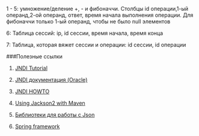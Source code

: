 1 - 5: умножение/деление +, - и фибоначчи. Столбцы id операции,1-ый операнд,2-ой операнд, ответ, время начала выполнения операции. Для фибоначчи только 1-ый операнд, чтобы не было null элементов

6: Таблица сессий: ip, id сессии, время начала, время конца

7: Таблица, которая вяжет сессии и операции: id сессии, id операции

###Полезные ссылки

1. [JNDI Tutorial](https://docs.oracle.com/javase/jndi/tutorial/index.html)

2. [JNDI документация (Oracle)](https://docs.oracle.com/javase/7/docs/technotes/guides/jndi/index.html)

3. [JNDI HOWTO](http://tomcat.apache.org/tomcat-8.0-doc/jndi-resources-howto.html)

4. [Using Jackson2 with Maven](https://github.com/FasterXML/jackson-docs/wiki/Using-Jackson2-with-Maven)

5. [Библиотеки для работы с Json](https://habr.com/company/luxoft/blog/280782/)

6. [Spring framework](https://spring.io/projects/spring-framework#overview)

